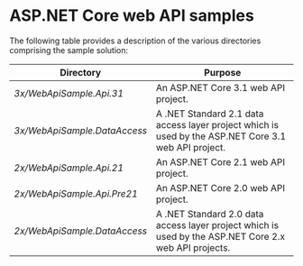 # ASP.NET Core web API samples

The following table provides a description of the various directories comprising the sample solution:

| Directory                   | Purpose |
|-----------------------------|------------------------------------------------------------|
| *3x/WebApiSample.Api.31*    | An ASP.NET Core 3.1 web API project.                       |
| *3x/WebApiSample.DataAccess*| A .NET Standard 2.1 data access layer project which is used by the ASP.NET Core 3.1 web API project.|
| *2x/WebApiSample.Api.21*    | An ASP.NET Core 2.1 web API project.                         |
| *2x/WebApiSample.Api.Pre21* | An ASP.NET Core 2.0 web API project.                         |
| *2x/WebApiSample.DataAccess*| A .NET Standard 2.0 data access layer project which is used by the ASP.NET Core 2.x web API projects.|
